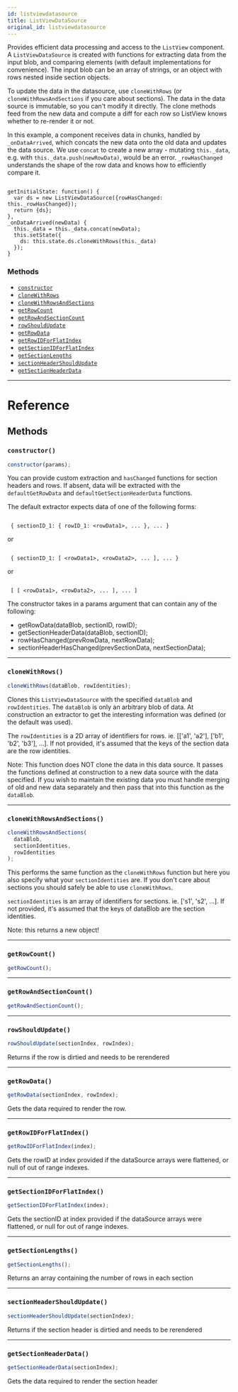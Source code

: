 ```yaml
---
id: listviewdatasource
title: ListViewDataSource
original_id: listviewdatasource
---
```


Provides efficient data processing and access to the `ListView` component. A `ListViewDataSource` is created with functions for extracting data from the input blob, and comparing elements (with default implementations for convenience). The input blob can be an array of strings, or an object with rows nested inside section objects.

To update the data in the datasource, use `cloneWithRows` (or `cloneWithRowsAndSections` if you care about sections). The data in the data source is immutable, so you can't modify it directly. The clone methods feed from the new data and compute a diff for each row so ListView knows whether to re-render it or not.

In this example, a component receives data in chunks, handled by `_onDataArrived`, which concats the new data onto the old data and updates the data source. We use `concat` to create a new array - mutating `this._data`, e.g. with `this._data.push(newRowData)`, would be an error. `_rowHasChanged` understands the shape of the row data and knows how to efficiently compare it.

```

getInitialState: function() {
  var ds = new ListViewDataSource({rowHasChanged: this._rowHasChanged});
  return {ds};
},
_onDataArrived(newData) {
  this._data = this._data.concat(newData);
  this.setState({
    ds: this.state.ds.cloneWithRows(this._data)
  });
}

```

### Methods

- [`constructor`](listviewdatasource.md#constructor)
- [`cloneWithRows`](listviewdatasource.md#clonewithrows)
- [`cloneWithRowsAndSections`](listviewdatasource.md#clonewithrowsandsections)
- [`getRowCount`](listviewdatasource.md#getrowcount)
- [`getRowAndSectionCount`](listviewdatasource.md#getrowandsectioncount)
- [`rowShouldUpdate`](listviewdatasource.md#rowshouldupdate)
- [`getRowData`](listviewdatasource.md#getrowdata)
- [`getRowIDForFlatIndex`](listviewdatasource.md#getrowidforflatindex)
- [`getSectionIDForFlatIndex`](listviewdatasource.md#getsectionidforflatindex)
- [`getSectionLengths`](listviewdatasource.md#getsectionlengths)
- [`sectionHeaderShouldUpdate`](listviewdatasource.md#sectionheadershouldupdate)
- [`getSectionHeaderData`](listviewdatasource.md#getsectionheaderdata)

---

# Reference

## Methods

### `constructor()`

```jsx
constructor(params);
```

You can provide custom extraction and `hasChanged` functions for section headers and rows. If absent, data will be extracted with the `defaultGetRowData` and `defaultGetSectionHeaderData` functions.

The default extractor expects data of one of the following forms:

```

 { sectionID_1: { rowID_1: <rowData1>, ... }, ... }

```

or

```

 { sectionID_1: [ <rowData1>, <rowData2>, ... ], ... }

```

or

```

 [ [ <rowData1>, <rowData2>, ... ], ... ]

```

The constructor takes in a params argument that can contain any of the following:

- getRowData(dataBlob, sectionID, rowID);
- getSectionHeaderData(dataBlob, sectionID);
- rowHasChanged(prevRowData, nextRowData);
- sectionHeaderHasChanged(prevSectionData, nextSectionData);

---

### `cloneWithRows()`

```jsx
cloneWithRows(dataBlob, rowIdentities);
```

Clones this `ListViewDataSource` with the specified `dataBlob` and `rowIdentities`. The `dataBlob` is only an arbitrary blob of data. At construction an extractor to get the interesting information was defined (or the default was used).

The `rowIdentities` is a 2D array of identifiers for rows. ie. \[['a1', 'a2'], ['b1', 'b2', 'b3'], ...]. If not provided, it's assumed that the keys of the section data are the row identities.

Note: This function does NOT clone the data in this data source. It passes the functions defined at construction to a new data source with the data specified. If you wish to maintain the existing data you must handle merging of old and new data separately and then pass that into this function as the `dataBlob`.

---

### `cloneWithRowsAndSections()`

```jsx
cloneWithRowsAndSections(
  dataBlob,
  sectionIdentities,
  rowIdentities
);
```

This performs the same function as the `cloneWithRows` function but here you also specify what your `sectionIdentities` are. If you don't care about sections you should safely be able to use `cloneWithRows`.

`sectionIdentities` is an array of identifiers for sections. ie. ['s1', 's2', ...]. If not provided, it's assumed that the keys of dataBlob are the section identities.

Note: this returns a new object!

---

### `getRowCount()`

```jsx
getRowCount();
```

---

### `getRowAndSectionCount()`

```jsx
getRowAndSectionCount();
```

---

### `rowShouldUpdate()`

```jsx
rowShouldUpdate(sectionIndex, rowIndex);
```

Returns if the row is dirtied and needs to be rerendered

---

### `getRowData()`

```jsx
getRowData(sectionIndex, rowIndex);
```

Gets the data required to render the row.

---

### `getRowIDForFlatIndex()`

```jsx
getRowIDForFlatIndex(index);
```

Gets the rowID at index provided if the dataSource arrays were flattened, or null of out of range indexes.

---

### `getSectionIDForFlatIndex()`

```jsx
getSectionIDForFlatIndex(index);
```

Gets the sectionID at index provided if the dataSource arrays were flattened, or null for out of range indexes.

---

### `getSectionLengths()`

```jsx
getSectionLengths();
```

Returns an array containing the number of rows in each section

---

### `sectionHeaderShouldUpdate()`

```jsx
sectionHeaderShouldUpdate(sectionIndex);
```

Returns if the section header is dirtied and needs to be rerendered

---

### `getSectionHeaderData()`

```jsx
getSectionHeaderData(sectionIndex);
```

Gets the data required to render the section header
